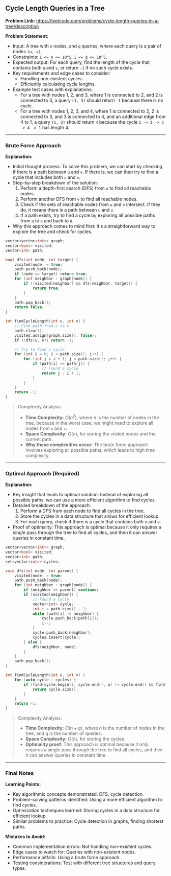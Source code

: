 ## Cycle Length Queries in a Tree
**Problem Link:** https://leetcode.com/problems/cycle-length-queries-in-a-tree/description

**Problem Statement:**
- Input: A tree with `n` nodes, and `q` queries, where each query is a pair of nodes `(u, v)`.
- Constraints: `1 <= n <= 10^5`, `1 <= q <= 10^5`.
- Expected output: For each query, find the length of the cycle that contains both `u` and `v`, or return `-1` if no such cycle exists.
- Key requirements and edge cases to consider: 
    - Handling non-existent cycles.
    - Efficiently calculating cycle lengths.
- Example test cases with explanations:
    - For a tree with nodes 1, 2, and 3, where 1 is connected to 2, and 2 is connected to 3, a query `(1, 3)` should return `-1` because there is no cycle.
    - For a tree with nodes 1, 2, 3, and 4, where 1 is connected to 2, 2 is connected to 3, and 3 is connected to 4, and an additional edge from 4 to 1, a query `(1, 3)` should return `4` because the cycle `1 -> 2 -> 3 -> 4 -> 1` has length 4.

---

### Brute Force Approach
**Explanation:**
- Initial thought process: To solve this problem, we can start by checking if there is a path between `u` and `v`. If there is, we can then try to find a cycle that includes both `u` and `v`.
- Step-by-step breakdown of the solution:
    1. Perform a depth-first search (DFS) from `u` to find all reachable nodes.
    2. Perform another DFS from `v` to find all reachable nodes.
    3. Check if the sets of reachable nodes from `u` and `v` intersect. If they do, it means there is a path between `u` and `v`.
    4. If a path exists, try to find a cycle by exploring all possible paths from `u` to `v` and back to `u`.
- Why this approach comes to mind first: It's a straightforward way to explore the tree and check for cycles.

```cpp
vector<vector<int>> graph;
vector<bool> visited;
vector<int> path;

bool dfs(int node, int target) {
    visited[node] = true;
    path.push_back(node);
    if (node == target) return true;
    for (int neighbor : graph[node]) {
        if (!visited[neighbor] && dfs(neighbor, target)) {
            return true;
        }
    }
    path.pop_back();
    return false;
}

int findCycleLength(int u, int v) {
    // Find path from u to v
    path.clear();
    visited.assign(graph.size(), false);
    if (!dfs(u, v)) return -1;

    // Try to find a cycle
    for (int i = 0; i < path.size(); i++) {
        for (int j = i + 1; j < path.size(); j++) {
            if (path[i] == path[j]) {
                // Found a cycle
                return j - i + 1;
            }
        }
    }
    return -1;
}
```

> Complexity Analysis:
> - **Time Complexity:** $O(n^2)$, where $n$ is the number of nodes in the tree, because in the worst case, we might need to explore all nodes from `u` and `v`.
> - **Space Complexity:** $O(n)$, for storing the visited nodes and the current path.
> - **Why these complexities occur:** The brute force approach involves exploring all possible paths, which leads to high time complexity.

---

### Optimal Approach (Required)
**Explanation:**
- Key insight that leads to optimal solution: Instead of exploring all possible paths, we can use a more efficient algorithm to find cycles.
- Detailed breakdown of the approach:
    1. Perform a DFS from each node to find all cycles in the tree.
    2. Store the cycles in a data structure that allows for efficient lookup.
    3. For each query, check if there is a cycle that contains both `u` and `v`.
- Proof of optimality: This approach is optimal because it only requires a single pass through the tree to find all cycles, and then it can answer queries in constant time.

```cpp
vector<vector<int>> graph;
vector<bool> visited;
vector<int> path;
set<vector<int>> cycles;

void dfs(int node, int parent) {
    visited[node] = true;
    path.push_back(node);
    for (int neighbor : graph[node]) {
        if (neighbor == parent) continue;
        if (visited[neighbor]) {
            // Found a cycle
            vector<int> cycle;
            int i = path.size() - 1;
            while (path[i] != neighbor) {
                cycle.push_back(path[i]);
                i--;
            }
            cycle.push_back(neighbor);
            cycles.insert(cycle);
        } else {
            dfs(neighbor, node);
        }
    }
    path.pop_back();
}

int findCycleLength(int u, int v) {
    for (auto cycle : cycles) {
        if (find(cycle.begin(), cycle.end(), u) != cycle.end() && find(cycle.begin(), cycle.end(), v) != cycle.end()) {
            return cycle.size();
        }
    }
    return -1;
}
```

> Complexity Analysis:
> - **Time Complexity:** $O(n + q)$, where $n$ is the number of nodes in the tree, and $q$ is the number of queries.
> - **Space Complexity:** $O(n)$, for storing the cycles.
> - **Optimality proof:** This approach is optimal because it only requires a single pass through the tree to find all cycles, and then it can answer queries in constant time.

---

### Final Notes

**Learning Points:**
- Key algorithmic concepts demonstrated: DFS, cycle detection.
- Problem-solving patterns identified: Using a more efficient algorithm to find cycles.
- Optimization techniques learned: Storing cycles in a data structure for efficient lookup.
- Similar problems to practice: Cycle detection in graphs, finding shortest paths.

**Mistakes to Avoid:**
- Common implementation errors: Not handling non-existent cycles.
- Edge cases to watch for: Queries with non-existent nodes.
- Performance pitfalls: Using a brute force approach.
- Testing considerations: Test with different tree structures and query types.